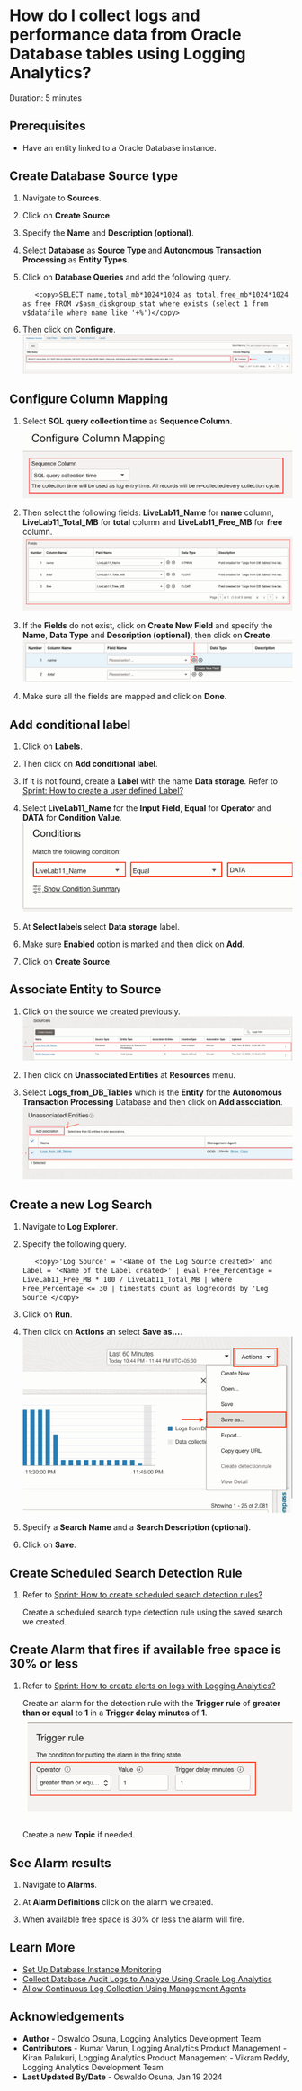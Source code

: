 # How do I collect logs and performance data from Oracle Database tables using Logging Analytics?

Duration: 5 minutes

## Prerequisites

* Have an entity linked to a Oracle Database instance.

## Create Database Source type

1. Navigate to **Sources**.

2. Click on **Create Source**.

3. Specify the **Name** and **Description (optional)**.

4. Select **Database** as **Source Type** and **Autonomous Transaction Processing** as **Entity Types**.

5. Click on **Database Queries** and add the following query.
      ```Query
         <copy>SELECT name,total_mb*1024*1024 as total,free_mb*1024*1024 as free FROM v$asm_diskgroup_stat where exists (select 1 from v$datafile where name like '+%')</copy>
      ```
6. Then click on **Configure**.
   ![](./images/configure-column-mapping.png "Configure column mapping")

## Configure Column Mapping

1. Select **SQL query collection time** as **Sequence Column**.
   ![](./images/sequence-column.png "Sequence column")

2. Then select the following fields: **LiveLab11\_Name** for **name** column, **LiveLab11\_Total\_MB** for **total** column and **LiveLab11\_Free\_MB** for **free** column.
   ![](./images/select-fields.png "Select fields")

3. If the **Fields** do not exist, click on **Create New Field** and specify the **Name**, **Data Type** and **Description (optional)**, then click on **Create**.
   ![](./images/create-new-field.png "Create New Field")

4. Make sure all the fields are mapped and click on **Done**.

## Add conditional label

1. Click on **Labels**.

2. Then click on **Add conditional label**.

3. If it is not found, create a **Label** with the name **Data storage**. Refer to [Sprint: How to create a user defined Label?](?lab=sprint-create-label)

4. Select **LiveLab11_Name** for the **Input Field**, **Equal** for **Operator** and **DATA** for **Condition Value**.
   ![](./images/label-conditions.png "Label conditions")

5. At **Select labels** select **Data storage** label.

6. Make sure **Enabled** option is marked and then click on **Add**.

7. Click on **Create Source**.

## Associate Entity to Source

1. Click on the source we created previously.
   ![](./images/source-created.png "Source created")

2. Then click on **Unassociated Entities** at **Resources** menu.

3. Select **Logs\_from\_DB\_Tables** which is the **Entity** for the **Autonomous Transaction Processing** Database and then click on **Add association**.
   ![](./images/add-association.png "Add association")

## Create a new Log Search

1. Navigate to **Log Explorer**.

2. Specify the following query.
      ```Query
         <copy>'Log Source' = '<Name of the Log Source created>' and Label = '<Name of the Label created>' | eval Free_Percentage = LiveLab11_Free_MB * 100 / LiveLab11_Total_MB | where Free_Percentage <= 30 | timestats count as logrecords by 'Log Source'</copy>
      ```
3. Click on **Run**.

4. Then click on **Actions** an select **Save as...**.
   ![](./images/save-as-menu-option.png "Save as... menu option")

5. Specify a **Search Name** and a **Search Description (optional)**.

6. Click on **Save**.

## Create Scheduled Search Detection Rule

1. Refer to [Sprint: How to create scheduled search detection rules?](?lab=sprint-create-scheduled-search-detection-rule)

   Create a scheduled search type detection rule using the saved search we created.

## Create Alarm that fires if available free space is 30% or less

1. Refer to [Sprint: How to create alerts on logs with Logging Analytics?](?lab=sprint-alerts-on-logs-with-logging-analytics)

   Create an alarm for the detection rule with the **Trigger rule** of **greater than or equal** to **1** in a **Trigger delay minutes** of **1**.
   ![](./images/trigger-rule.png "Trigger rule")

   Create a new **Topic** if needed.

## See Alarm results

1. Navigate to **Alarms**.

2. At **Alarm Definitions** click on the alarm we created.

3. When available free space is 30% or less the alarm will fire.

## Learn More

* [Set Up Database Instance Monitoring](https://docs.oracle.com/en-us/iaas/logging-analytics/doc/set-database-instance-monitoring.html)
* [Collect Database Audit Logs to Analyze Using Oracle Log Analytics](https://docs.oracle.com/en/cloud/paas/management-cloud/collect-database-audit-logs/index.html)
* [Allow Continuous Log Collection Using Management Agents](https://docs.oracle.com/en-us/iaas/logging-analytics/doc/allow-continuous-log-collection-using-management-agents.html#GUID-AA23C2F5-6046-443C-A01B-A507E3B5BFB2)


## Acknowledgements
* **Author** - Oswaldo Osuna, Logging Analytics Development Team
* **Contributors** -  Kumar Varun, Logging Analytics Product Management - Kiran Palukuri, Logging Analytics Product Management - Vikram Reddy, Logging Analytics Development Team 
* **Last Updated By/Date** - Oswaldo Osuna, Jan 19 2024
